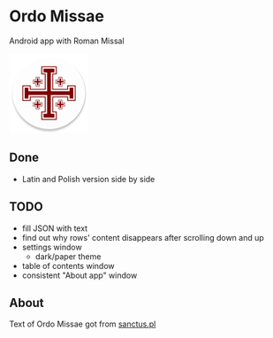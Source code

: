 # Ordo Missae
Android app with Roman Missal

![logo](app/src/main/res/mipmap-xxhdpi/ic_launcher.png)

## Done
- Latin and Polish version side by side

## TODO
- fill JSON with text
- find out why rows' content disappears after scrolling down and up
- settings window
  - dark/paper theme
- table of contents window
- consistent "About app" window

## About
Text of Ordo Missae got from [sanctus.pl](https://sanctus.pl/index.php?grupa=116&podgrupa=117&doc=49)
